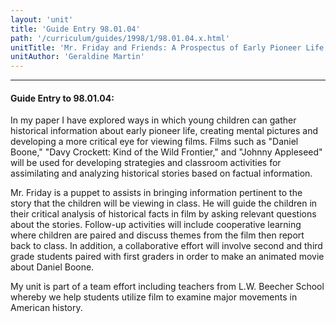 ```yaml
---
layout: 'unit'
title: 'Guide Entry 98.01.04'
path: '/curriculum/guides/1998/1/98.01.04.x.html'
unitTitle: 'Mr. Friday and Friends: A Prospectus of Early Pioneer Life Through Film'
unitAuthor: 'Geraldine Martin'
---
```


<body>
<hr/>
 <h4>
  Guide Entry to 98.01.04:
 </h4>
 In my paper I have explored ways in which young children can gather historical information about early pioneer life, creating mental pictures and developing a more critical eye for viewing films. Films such as "Daniel Boone," "Davy Crockett: Kind of the Wild Frontier," and "Johnny Appleseed" will be used for developing strategies and classroom activities for assimilating and analyzing historical stories based on factual information.
 <p>
  Mr. Friday is a puppet to assists in bringing information pertinent to the story that the children will be viewing in class.  He will guide the children in their critical analysis of historical facts in film by asking relevant questions about the stories.  Follow-up activities will include cooperative learning where children are paired and discuss themes from the film then report back to class.  In addition, a collaborative effort will involve second and third grade students paired with first graders in order to make an animated movie about Daniel Boone.
 </p>
 <p>
  My unit is part of a team effort including teachers from L.W. Beecher School whereby we help students utilize film to examine major movements in American history.
 </p>

</body>
